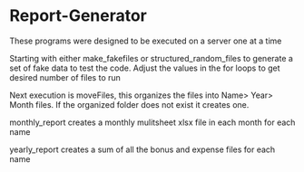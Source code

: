 # Report-Generator

These programs were designed to be executed on a server one at a time

Starting with either make_fakefiles or structured_random_files to generate a set of fake data to test the code. Adjust 
the values in the for loops to get desired number of files to run

Next execution is moveFiles, this organizes the files into Name> Year> Month files. If the organized folder does not
exist it creates one. 

monthly_report creates a monthly mulitsheet xlsx file in each month for each name

yearly_report creates a sum of all the bonus and expense files for each name

